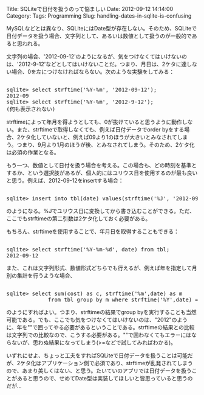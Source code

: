Title: SQLiteで日付を扱うのって悩ましい
Date: 2012-09-12 14:14:00
Category: 
Tags: Programming
Slug: handling-dates-in-sqlite-is-confusing

 <p>MySQLなどとは異なり、SQLiteにはDate型が存在しない。そのため、SQLiteで日付データを扱う場合、文字列として、あるいは数値として扱うのが一般的であると思われる。</p> <p>文字列の場合、'2012-09-12'のようになるが、気をつけなくてはいけないのは、'2012-9-12'などとしてはいけないことだ。つまり、月日は、2ケタに達しない場合、0を左につけなければならない。次のような実験をしてみる：</p> <pre class="prettyprint"><br />sqlite> select strftime('%Y-%m', '2012-09-12');<br />2012-09<br />sqlite> select strftime('%Y-%m', '2012-9-12');<br />(何も表示されない)<br /></pre> <p>strftimeによって年月を得ようとしても、0が抜けていると思うように動作しない。また、strftimeで取得しなくても、例えば日付データでorder byをする場合、2ケタ化していないと、例えば09より1のほうが大きいとみなされてしまう。つまり、9月より1月のほうが後、とみなされてしまう。そのため、2ケタ化は必須の作業となる。<p> <p>もう一つ、数値として日付を扱う場合を考える。この場合も、どの時刻を基準とするか、という選択肢があるが、個人的にはユリウス日を使用するのが最も良いと思う。例えば、2012-09-12をinsertする場合：</p> <pre class="prettyprint"><br />sqlite> insert into tbl(date) values(strftime('%J', '2012-09-12'));<br /></pre> <p>のようになる。%Jでユリウス日に変換してから書き込むことができる。ただ、ここでもstrftimeの第二引数は2ケタ化しておく必要がある。</p> <p>もちろん、strftimeを使用することで、年月日を取得することもできる：</p> <pre class="prettyprint"><br />sqlite> select strftime('%Y-%m-%d', date) from tbl;<br />2012-09-12<br /></pre> <p>また、これは文字列形式、数値形式どちらでも行えるが、例えば年を指定して月別の集計を行うような場合、</p> <pre class="prettyprint"><br />sqlite> select sum(cost) as c, strftime('%m',date) as m<br />             from tbl group by m where strftime('%Y',date) = "2012";<br /></pre> <p>のようにすればよい。つまり、strftimeの結果でgroup byを実行することも当然可能である。でも、ここでも気をつけなくてはいけないのは、"2012"のように、年を""で囲ってやる必要があるということである。strftimeの結果との比較は文字列での比較なので、こうする必要がある。""で囲わなくてもエラーにはならないが、思わぬ結果になってしまう(>=などで試してみればわかる)。</p> <p>いずれにせよ、ちょっと工夫をすればSQLiteで日付データを扱うことは可能だが、2ケタ化はアプリケーション側で必須であり、strftimeが乱発されてしまうので、あまり美しくはない、と思う。たいていのアプリでは日付データを扱うことがあると思うので、せめてDate型は実装してほしいと皆思っていると思うのだが...</p>
